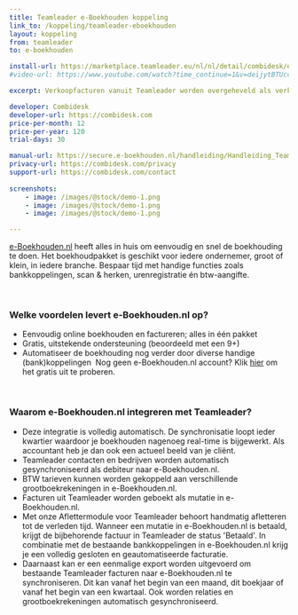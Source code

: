 ```yaml
---
title: Teamleader e-Boekhouden koppeling
link_to: /koppeling/teamleader-eboekhouden
layout: koppeling
from: teamleader
to: e-boekhouden

install-url: https://marketplace.teamleader.eu/nl/nl/detail/combidesk/e-boekhouden-nl/29573e
#video-url: https://www.youtube.com/watch?time_continue=1&v=deijytBTUcc

excerpt: Verkoopfacturen vanuit Teamleader worden overgeheveld als verkoopfacturen in e-Boekhouden.nl. 

developer: Combidesk  
developer-url: https://combidesk.com
price-per-month: 12
price-per-year: 120
trial-days: 30

manual-url: https://secure.e-boekhouden.nl/handleiding/Handleiding_Teamleader.pdf
privacy-url: https://combidesk.com/privacy
support-url: https://combidesk.com/contact
      
screenshots:
    - image: /images/@stock/demo-1.png
    - image: /images/@stock/demo-1.png
    - image: /images/@stock/demo-1.png

---
```


[e-Boekhouden.nl](https://dt51.net/c/?si=8677&li=1467268&wi=300865&ws=) heeft alles in huis om eenvoudig en snel de boekhouding te doen. Het boekhoudpakket is geschikt voor iedere ondernemer, groot of klein, in iedere branche. Bespaar tijd met handige functies zoals bankkoppelingen, scan & herken, urenregistratie én btw-aangifte.

​
### Welke voordelen levert e-Boekhouden.nl op?

* Eenvoudig online boekhouden en factureren; alles in één pakket
* Gratis, uitstekende ondersteuning (beoordeeld met een 9+)
* Automatiseer de boekhouding nog verder door diverse handige (bank)koppelingen
​
Nog geen e-Boekhouden.nl account? Klik [hier](https://dt51.net/c/?si=8677&li=1467268&wi=300865&ws=) om het gratis uit te proberen.

​
### Waarom e-Boekhouden.nl integreren met Teamleader?

* Deze integratie is volledig automatisch. De synchronisatie loopt ieder kwartier waardoor je boekhouden nagenoeg real-time is bijgewerkt. Als accountant heb je dan ook een actueel beeld van je cliënt.
* Teamleader contacten en bedrijven worden automatisch gesynchroniseerd als debiteur naar e-Boekhouden.nl.
* BTW tarieven kunnen worden gekoppeld aan verschillende grootboekrekeningen in e-Boekhouden.nl.
* Facturen uit Teamleader worden geboekt als mutatie in e-Boekhouden.nl.
* Met onze Aflettermodule voor Teamleader behoort handmatig afletteren tot de verleden tijd. Wanneer een mutatie in e-Boekhouden.nl is betaald, krijgt de bijbehorende factuur in Teamleader de status 'Betaald'. In combinatie met de bestaande bankkoppelingen in e-Boekhouden.nl krijg je een volledig gesloten en geautomatiseerde facturatie.
* Daarnaast kan er een eenmalige export worden uitgevoerd om bestaande Teamleader facturen naar e-Boekhouden.nl te synchroniseren. Dit kan vanaf het begin van een maand, dit boekjaar of vanaf het begin van een kwartaal. Ook worden relaties en grootboekrekeningen automatisch gesynchroniseerd.
​